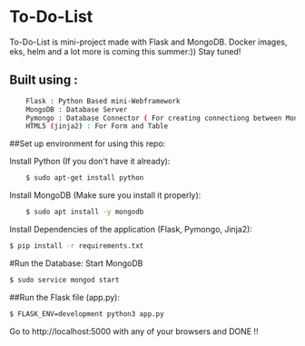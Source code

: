 # To-Do-List

To-Do-List is mini-project made with Flask and MongoDB.
Docker images, eks, helm and a lot more is coming this summer:))
Stay tuned!

## Built using :
```sh
	Flask : Python Based mini-Webframework
	MongoDB : Database Server
	Pymongo : Database Connector ( For creating connectiong between MongoDB and Flask )
	HTML5 (jinja2) : For Form and Table
```

##Set up environment for using this repo:

Install Python (If you don't have it already):
```sh
	$ sudo apt-get install python
```

Install MongoDB (Make sure you install it properly):
```sh
	$ sudo apt install -y mongodb
```

Install Dependencies of the application (Flask, Pymongo, Jinja2):
```sh
$ pip install -r requirements.txt
```


#Run the Database:
Start MongoDB
```sh
$ sudo service mongod start
```

##Run the Flask file (app.py):
```sh
$ FLASK_ENV=development python3 app.py
```

Go to http://localhost:5000 with any of your browsers and DONE !!
